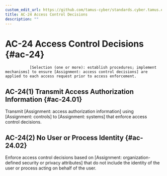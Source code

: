 ```yaml
---
custom_edit_url: https://github.com/tamus-cyber/standards.cyber.tamus.edu/tree/main/content/tamus.edu/TAMUS_profile.xml
title: AC-24 Access Control Decisions
description: ""
---
```


# AC-24 Access Control Decisions {#ac-24}


               [Selection (one or more): establish procedures; implement mechanisms] to ensure [Assignment: access control decisions] are applied to each access request prior to access enforcement.

## AC-24(1) Transmit Access Authorization Information {#ac-24.01}

Transmit [Assignment: access authorization information] using [Assignment: controls] to [Assignment: systems] that enforce access control decisions.

## AC-24(2) No User or Process Identity {#ac-24.02}

Enforce access control decisions based on [Assignment: organization-defined security or privacy attributes] that do not include the identity of the user or process acting on behalf of the user.

